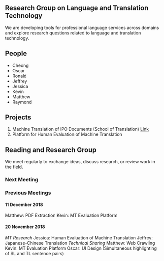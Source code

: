 ## Research Group on Language and Translation Technology

We are developing tools for professional language services across domains and explore research questions related to language and translation technology.

## People

- Cheong
- Oscar
- Ronald
- Jeffrey
- Jessica
- Kevin
- Matthew
- Raymond

## Projects

1. Machine Translation of IPO Documents (School of Translation) [Link](https://language-tech-dlc.github.io/iponmt/)
2. Platform for Human Evaluation of Machine Translation

## Reading and Research Group

We meet regularly to exchange ideas, discuss research, or review work in the field.

### Next Meeting

### Previous Meetings
#### 11 December 2018
Matthew: PDF Extraction
Kevin: MT Evaluation Platform
#### 20 November 2018
_MT Research_
Jessica: Human Evaluation of Machine Translation
Jeffrey: Japanese-Chinese Translation
_Technical Sharing_
Matthew: Web Crawling
Kevin: MT Evaluation Platform
Oscar: UI Design (Simultaneous highlighting of SL and TL sentence pairs)
